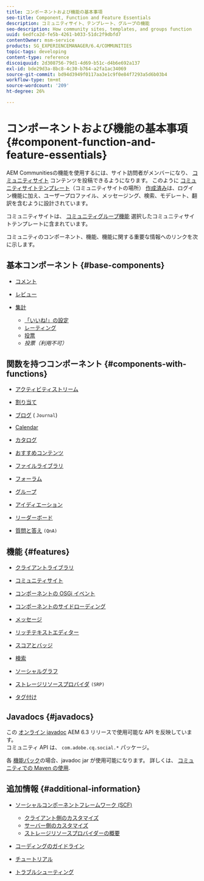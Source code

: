 ```yaml
---
title: コンポーネントおよび機能の基本事項
seo-title: Component, Function and Feature Essentials
description: コミュニティサイト、テンプレート、グループの機能
seo-description: How community sites, templates, and groups function
uuid: 6edfca2d-fe5b-4261-b033-51dc2f9dbfd7
contentOwner: msm-service
products: SG_EXPERIENCEMANAGER/6.4/COMMUNITIES
topic-tags: developing
content-type: reference
discoiquuid: 2d308756-79d1-4d69-b51c-d4b6e692a137
exl-id: bde29d3a-8bc8-4c30-b764-a2fa1ac34069
source-git-commit: bd94d3949f0117aa3e1c9f0e84f7293a5d6b03b4
workflow-type: tm+mt
source-wordcount: '209'
ht-degree: 26%

---
```


# コンポーネントおよび機能の基本事項 {#component-function-and-feature-essentials}

AEM Communitiesの機能を使用するには、サイト訪問者がメンバーになり、 [コミュニティサイト](overview.md#communitiessites) コンテンツを投稿できるようになります。 このように [コミュニティサイトテンプレート](sites.md)（コミュニティサイトの場所） [作成済み](sites-console.md)は、ログイン機能に加え、ユーザープロファイル、メッセージング、検索、モデレート、翻訳を含むように設計されています。

コミュニティサイトは、 [コミュニティグループ機能](functions.md#groups-function) 選択したコミュニティサイトテンプレートに含まれています。

コミュニティのコンポーネント、機能、機能に関する重要な情報へのリンクを次に示します。

## 基本コンポーネント {#base-components}

* [コメント](essentials-comments.md)
* [レビュー](reviews-basics.md)
* [集計](tally.md)

   * [「いいね!」の設定](essentials-liking.md)
   * [レーティング](rating-basics.md)
   * [投票](essentials-voting.md)
   * *投票（利用不可）*

## 関数を持つコンポーネント {#components-with-functions}

* [アクティビティストリーム](essentials-activities.md)
* [割り当て](essentials-assignments.md)
* [ブログ](blog-developer-basics.md) ( `Journal`)

* [Calendar](calendar-basics-for-developers.md)
* [カタログ](catalog-developer-essentials.md)
* [おすすめコンテンツ](essentials-featured.md)
* [ファイルライブラリ](essentials-file-library.md)
* [フォーラム](essentials-forum.md)
* [グループ](essentials-groups.md)
* [アイディエーション](ideation.md)
* [リーダーボード](leaderboard.md)
* [質問と答え](qna-essentials.md) `(QnA)`

## 機能 {#features}

* [クライアントライブラリ](clientlibs.md)
* [コミュニティサイト](sites-for-developers.md)
* [コンポーネントの OSGi イベント](events.md)
* [コンポーネントのサイドローディング](sideloading.md)
* [メッセージ](essentials-messaging.md)
* [リッチテキストエディター](rte.md)
* [スコアとバッジ](configure-scoring.md)
* [検索](search-implementation.md)
* [ソーシャルグラフ](essentials-socialgraph.md)
* [ストレージリソースプロバイダ](srp-and-ugc.md) `(SRP)`

* [タグ付け](tag.md)

## Javadocs {#javadocs}

この [オンライン javadoc](../../help/sites-developing/reference-materials.md) AEM 6.3 リリースで使用可能な API を反映しています。\
コミュニティ API は、 `com.adobe.cq.social.*` パッケージ。

各 [機能パック](deploy-communities.md#latestfeaturepack)の場合、javadoc jar が使用可能になります。 詳しくは、 [コミュニティでの Maven の使用](maven.md#javadocs).

## 追加情報 {#additional-information}

* [ソーシャルコンポーネントフレームワーク (SCF)](scf.md)

   * [クライアント側のカスタマイズ](client-customize.md)
   * [サーバー側のカスタマイズ](server-customize.md)
   * [ストレージリソースプロバイダーの概要](srp.md)

* [コーディングのガイドライン](code-guide.md)
* [チュートリアル](tutorials.md)
* [トラブルシューティング](troubleshooting.md)
